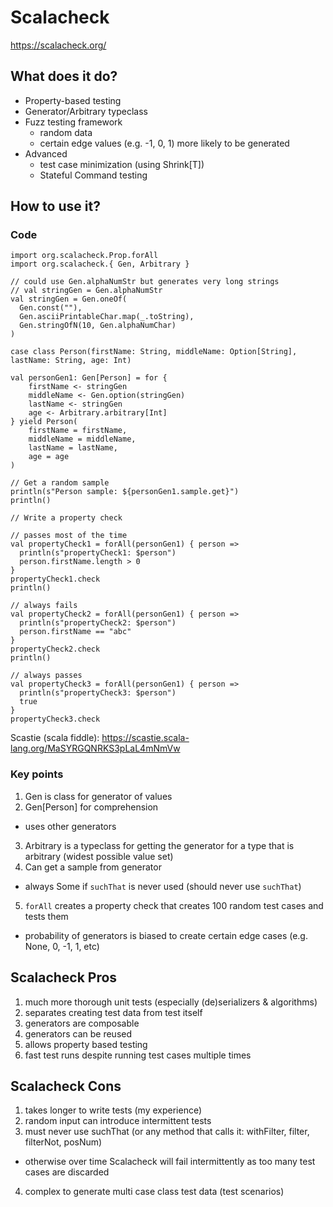 # Scalacheck

https://scalacheck.org/

## What does it do?

- Property-based testing
- Generator/Arbitrary typeclass
- Fuzz testing framework
  - random data 
  - certain edge values (e.g. -1, 0, 1) more likely to be generated
- Advanced
	- test case minimization (using Shrink[T])
	- Stateful Command testing

## How to use it?

### Code

```
import org.scalacheck.Prop.forAll
import org.scalacheck.{ Gen, Arbitrary }

// could use Gen.alphaNumStr but generates very long strings
// val stringGen = Gen.alphaNumStr
val stringGen = Gen.oneOf(
  Gen.const(""), 
  Gen.asciiPrintableChar.map(_.toString), 
  Gen.stringOfN(10, Gen.alphaNumChar)
)

case class Person(firstName: String, middleName: Option[String], lastName: String, age: Int)

val personGen1: Gen[Person] = for {
	firstName <- stringGen
	middleName <- Gen.option(stringGen)
	lastName <- stringGen
	age <- Arbitrary.arbitrary[Int]
} yield Person(
	firstName = firstName,
	middleName = middleName,
	lastName = lastName,
	age = age
)

// Get a random sample
println(s"Person sample: ${personGen1.sample.get}")
println()

// Write a property check

// passes most of the time
val propertyCheck1 = forAll(personGen1) { person => 
  println(s"propertyCheck1: $person")
  person.firstName.length > 0 
} 
propertyCheck1.check
println()

// always fails
val propertyCheck2 = forAll(personGen1) { person => 
  println(s"propertyCheck2: $person")
  person.firstName == "abc"
} 
propertyCheck2.check
println()

// always passes
val propertyCheck3 = forAll(personGen1) { person => 
  println(s"propertyCheck3: $person")
  true
} 
propertyCheck3.check
```
Scastie (scala fiddle): https://scastie.scala-lang.org/MaSYRGQNRKS3pLaL4mNmVw

### Key points

1. Gen is class for generator of values
2. Gen[Person] for comprehension
  - uses other generators
3. Arbitrary is a typeclass for getting the generator for a type that is arbitrary (widest possible value set)
4. Can get a sample from generator
  - always Some if `suchThat` is never used (should never use `suchThat`)
5. `forAll` creates a property check that creates 100 random test cases and tests them
  - probability of generators is biased to create certain edge cases (e.g. None, 0, -1, 1, etc)


## Scalacheck Pros

1. much more thorough unit tests (especially (de)serializers & algorithms)
2. separates creating test data from test itself
3. generators are composable
4. generators can be reused
5. allows property based testing
6. fast test runs despite running test cases multiple times


## Scalacheck Cons

1. takes longer to write tests (my experience)
2. random input can introduce intermittent tests
3. must never use suchThat (or any method that calls it: withFilter, filter, filterNot, posNum)
  - otherwise over time Scalacheck will fail intermittently as too many test cases are discarded
4. complex to generate multi case class test data (test scenarios)

